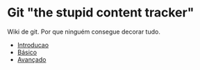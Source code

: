 Git "the stupid content tracker"
================================

Wiki de git. Por que ninguém consegue decorar tudo.

 - [Introducao](introducao.md)
 - [Básico](inicializando-projeto.md)
 - [Avançado](customizando.md)

